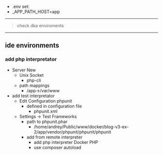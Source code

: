 
* .env set:
* _APP_PATH_HOST=app

---
>check dka enviroments
---

## ide environments

### add php interpretator

* Server New
    * Unix Socket
      * php-cli
  * path mappings
    * <Project root>/app→/var/www
* add test interpretator
  * Edit Configuration phpunit
    * defined in configuration file
      * phpunit.xml
  * Settings -> Test Frameworks
    * path to phpunit.phar
      * /home/andrey/Public/www/docker/blog-v3-ex-2/app/vendor/phpunit/phpunit/phpunit
    * add from remote interpreter
      * add php interpreter Docker PHP
      * use composer autoload
